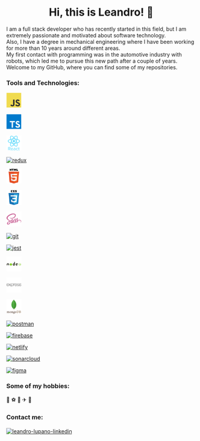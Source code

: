 

<h1 align="center">Hi, this is Leandro! 👋</h1>

<p align="left">
I am a full stack developer who has recently started in this field, but I am extremely passionate and motivated about software technology.
<br>
Also, I have a degree in mechanical engineering where I have been working for more than 10 years around different areas.
<br>
My first contact with programming was in the automotive industry with robots, which led me to pursue this new path after a couple of years.
<br>
Welcome to my GitHub, where you can find some of my repositories.
</p>


<h3 align="left">Tools and Technologies:</h3>

<p align="left">

<a href="https://developer.mozilla.org/en-US/docs/Web/JavaScript" target="_blank" rel="noreferrer"> <img src="https://raw.githubusercontent.com/devicons/devicon/master/icons/javascript/javascript-original.svg" alt="javascript" width="40" height="40"/> </a> 

<a href="https://www.typescriptlang.org/" target="_blank" rel="noreferrer"> <img src="https://raw.githubusercontent.com/devicons/devicon/master/icons/typescript/typescript-original.svg" alt="typescript" width="40" height="40"/> </a> 

<a href="https://reactjs.org/" target="_blank" rel="noreferrer"> <img src="https://raw.githubusercontent.com/devicons/devicon/master/icons/react/react-original-wordmark.svg" alt="react" width="40" height="40"/> </a>

<a href="https://redux.js.org/" target="_blank" rel="noreferrer"> <img src="https://cdn.worldvectorlogo.com/logos/redux.svg" alt="redux" width="40" height="40"/> </a>

<a href="https://www.w3.org/html/" target="_blank" rel="noreferrer"> <img src="https://raw.githubusercontent.com/devicons/devicon/master/icons/html5/html5-original-wordmark.svg" alt="html5" width="40" height="40"/> </a>

<a href="https://www.w3schools.com/css/" target="_blank" rel="noreferrer"> <img src="https://raw.githubusercontent.com/devicons/devicon/master/icons/css3/css3-original-wordmark.svg" alt="css3" width="40" height="40"/> </a>

<a href="https://sass-lang.com" target="_blank" rel="noreferrer"> <img src="https://raw.githubusercontent.com/devicons/devicon/master/icons/sass/sass-original.svg" alt="sass" width="40" height="40"/> </a>

<a href="https://git-scm.com/" target="_blank" rel="noreferrer"> <img src="https://raw.githubusercontent.com/jmnote/z-icons/master/svg/git.svg" alt="git" width="40" height="40"/> </a>

<a href="https://jestjs.io/" target="_blank" rel="noreferrer"> <img src="https://cdn.worldvectorlogo.com/logos/jest-2.svg" alt="jest" width="40" height="40"/> </a>

<a href="https://nodejs.org" target="_blank" rel="noreferrer"> <img src="https://raw.githubusercontent.com/devicons/devicon/master/icons/nodejs/nodejs-original-wordmark.svg" alt="nodejs" width="40" height="40"/> </a> 

<a href="https://expressjs.com" target="_blank" rel="noreferrer"> <img src="https://raw.githubusercontent.com/devicons/devicon/master/icons/express/express-original-wordmark.svg" alt="expressjs" width="40" height="40"/> </a>

<a href="https://www.mongodb.com/" target="_blank" rel="noreferrer"> <img src="https://raw.githubusercontent.com/devicons/devicon/master/icons/mongodb/mongodb-original-wordmark.svg" alt="mongodb" width="40" height="40"/> </a>

<a href="https://www.postman.com/" target="_blank" rel="noreferrer"> <img src="https://www.svgrepo.com/show/354202/postman-icon.svg" alt="postman" width="40" height="40"/> </a>

<a href="https://firebase.google.com/" target="_blank" rel="noreferrer"> <img src="https://www.vectorlogo.zone/util/preview.html?image=/logos/firebase/firebase-icon.svg" alt="firebase" width="40" height="40"/> </a>

<a href="https://www.netlify.com/" target="_blank" rel="noreferrer"> <img src="https://www.vectorlogo.zone/util/preview.html?image=/logos/netlify/netlify-icon.svg" alt="netlify" width="40" height="40"/> </a>

<a href="https://www.sonarsource.com/" target="_blank" rel="noreferrer"> <img src="https://cdn.worldvectorlogo.com/logos/sonarcloud-1.svg" alt="sonarcloud" width="40" height="40"/> </a>

<a href="https://www.figma.com/" target="_blank" rel="noreferrer"> <img src="https://www.vectorlogo.zone/logos/figma/figma-icon.svg" alt="figma" width="40" height="40"/> </a> 

</p>


<h3 align="left">Some of my hobbies:</h3>

<p align="left">
🏀 ⚽ 🎸 ✈ 📖
</p>


<h3 align="left">Contact me:</h3>
<p align="left">
<a href="https://www.linkedin.com/in/leandrolupano/" target="blank"> <img align="center" src="https://raw.githubusercontent.com/rahuldkjain/github-profile-readme-generator/master/src/images/icons/Social/linked-in-alt.svg" alt="leandro-lupano-linkedin" height="30" width="40" /></a>
</p>


